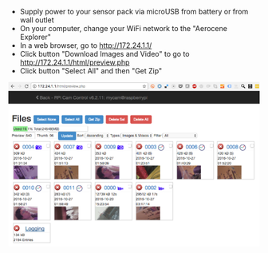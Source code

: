 * Supply power to your sensor pack via microUSB from battery or from wall outlet
* On your computer, change your WiFi network to the "Aerocene Explorer"
* In a web browser, go to http://172.24.1.1/
* Click button "Download Images and Video" to go to http://172.24.1.1/html/preview.php
* Click button "Select All" and then "Get Zip"

![RPi Cam Web Interface](https://github.com/Aerocene/explorer/blob/master/sensor/instructions/images/RPi-cam-interface.png)
